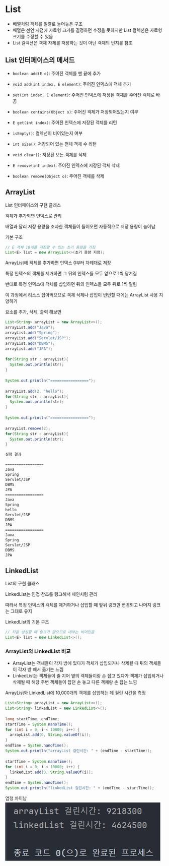 # List

- 배열처럼 객체를 일렬로 늘어놓은 구조
- 배열은 선언 시점에 자료형 크기를 결정하면 수정을 못하지만 List 컬렉션은 자료형 크기를 수정할 수 있음
- List 컬렉션은 객체 자체를 저장하는 것이 아닌 객체의 번지를 참조

## List 인터페이스의 메서드

- `boolean add(E e)`: 주어진 객체를 맨 끝에 추가
- `void add(int index, E element)`: 주어진 인덱스에 객체 추가
- `set(int index, E element)`: 주어진 인덱스에 저장된 객체를 주어진 객체로 바꿈

- `boolean contains(Object o)`: 주어진 객체가 저장되어있는지 여부
- `E get(int index)`: 주어진 인덱스에 저장된 객체를 리턴
- `isEmpty()`: 컬렉션이 비어있는지 여부
- `int size()`: 저장되어 있는 전체 객체 수 리턴

- `void clear()`: 저장된 모든 객체를 삭제
- `E remove(int index)`: 주어진 인덱스에 저장된 객체 삭제
- `boolean remove(Object o)`: 주어진 객체를 삭제

## ArrayList

List 인터페이스의 구현 클래스

객체가 추가되면 인덱스로 관리

배열과 달리 저장 용량을 초과한 객체들이 들어오면 자동적으로 저장 용량이 늘어남

기본 구조

```java
// E 객체 10개를 저장할 수 있는 초기 용량을 가짐
List<E> list = new ArrayList<>(초기 용량 지정);
```

ArrayList에 객체를 추가하면 인덱스 0부터 차례대로 저장

특정 인덱스의 객체를 제거하면 그 뒤의 인덱스들 모두 앞으로 1씩 당겨짐

반대로 특정 인덱스에 객체를 삽입하면 뒤의 인덱스들 모두 뒤로 1씩 밀림

이 과정에서 리소스 잡아먹으므로 객체 삭제나 삽입이 빈번할 때에는 ArrayList 사용 지양하기

요소를 추가, 삭제, 출력 해보면

```java
List<String> arrayList = new ArrayList<>();
arrayList.add("Java");
arrayList.add("Spring");
arrayList.add("Servlet/JSP");
arrayList.add("DBMS");
arrayList.add("JPA");

for(String str : arrayList){
  System.out.println(str);
}

System.out.println("=================");

arrayList.add(2, "hello");
for(String str : arrayList){
  System.out.println(str);
}

System.out.println("=================");

arrayList.remove(2);
for(String str : arrayList){
  System.out.println(str);
}
```

```
실행 결과

=================
Java
Spring
Servlet/JSP
DBMS
JPA
=================
Java
Spring
hello
Servlet/JSP
DBMS
JPA
=================
Java
Spring
Servlet/JSP
DBMS
JPA
```


## LinkedList

List의 구현 클래스

LinkedList는 인접 참조를 링크해서 체인처럼 관리

따라서 특정 인덱스의 객체를 제거하거나 삽입할 때 앞뒤 링크만 변경되고 나머지 링크는 그대로 유지

LinkedList의 기본 구조

```java
// 처음 생성할 때 링크가 없으므로 내부는 비어있음
List<E> list = new LinkedList<>();
```

### ArrayList와 LinkedList 비교

- ArrayList는 객체들이 각자 방에 있다가 객체가 삽입되거나 삭제될 때 뒤의 객체들이 각자 방 빼서 옮기는 느낌
- LinkedList는 객체들이  줄 지어 옆의 객체들이랑 손 잡고 있다가 객체가 삽입되거나 삭제될 때 해당 주변 객체들이 잡던 손 놓고 다른 객체랑 손 잡는 느낌

ArrayList와 LinkedList에 10,000개의 객체를 삽입하는 데 걸린 시간을 측정

```java
List<String> arrayList = new ArrayList<>();
List<String> linkedList = new LinkedList<>();

long startTime, endTime;
startTime = System.nanoTime();
for (int i = 0; i < 10000; i++) {
  arrayList.add(0, String.valueOf(i));
}
endTime = System.nanoTime();
System.out.println("arrayList 걸린시간: " + (endTime - startTime));

startTime = System.nanoTime();
for (int i = 0; i < 10000; i++) {
  linkedList.add(0, String.valueOf(i));
}
endTime = System.nanoTime();
System.out.println("linkedList 걸린시간: " + (endTime - startTime));
```

엄청 차이남
![alt text](image-1.png)
